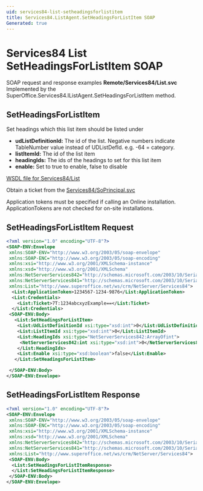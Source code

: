 ```yaml
---
uid: services84-list-setheadingsforlistitem
title: Services84.ListAgent.SetHeadingsForListItem SOAP
Generated: true
---
```


# Services84 List SetHeadingsForListItem SOAP

SOAP request and response examples **Remote/Services84/List.svc**
Implemented by the <see cref="M:SuperOffice.Services84.IListAgent.SetHeadingsForListItem">SuperOffice.Services84.IListAgent.SetHeadingsForListItem</see> method.

## SetHeadingsForListItem

Set headings which this list item should be listed under

* **udListDefinitionId:** The id of the list. Negative numbers indicate TableNumber value instead of UDListDefId. e.g. -64 = category.
* **listItemId:** The id of the list item
* **headingIds:** The ids of the headings to set for this list item
* **enable:** Set to true to enable, false to disable



[WSDL file for Services84/List](../Services84-List.md)

Obtain a ticket from the [Services84/SoPrincipal.svc](../SoPrincipal/SoPrincipal.md)

Application tokens must be specified if calling an Online installation. ApplicationTokens are not checked for on-site installations.

## SetHeadingsForListItem Request

```xml
<?xml version="1.0" encoding="UTF-8"?>
<SOAP-ENV:Envelope
 xmlns:SOAP-ENV="http://www.w3.org/2003/05/soap-envelope"
 xmlns:SOAP-ENC="http://www.w3.org/2003/05/soap-encoding"
 xmlns:xsi="http://www.w3.org/2001/XMLSchema-instance"
 xmlns:xsd="http://www.w3.org/2001/XMLSchema"
 xmlns:NetServerServices842="http://schemas.microsoft.com/2003/10/Serialization/Arrays"
 xmlns:NetServerServices841="http://schemas.microsoft.com/2003/10/Serialization/"
 xmlns:List="http://www.superoffice.net/ws/crm/NetServer/Services84">
  <List:ApplicationToken>1234567-1234-9876</List:ApplicationToken>
  <List:Credentials>
    <List:Ticket>7T:1234abcxyzExample==</List:Ticket>
  </List:Credentials>
 <SOAP-ENV:Body>
   <List:SetHeadingsForListItem>
    <List:UdListDefinitionId xsi:type="xsd:int">0</List:UdListDefinitionId>
    <List:ListItemId xsi:type="xsd:int">0</List:ListItemId>
    <List:HeadingIds xsi:type="NetServerServices842:ArrayOfint">
     <NetServerServices842:int xsi:type="xsd:int">0</NetServerServices842:int>
    </List:HeadingIds>
    <List:Enable xsi:type="xsd:boolean">false</List:Enable>
   </List:SetHeadingsForListItem>

 </SOAP-ENV:Body>
</SOAP-ENV:Envelope>

```


## SetHeadingsForListItem Response

```xml
<?xml version="1.0" encoding="UTF-8"?>
<SOAP-ENV:Envelope
 xmlns:SOAP-ENV="http://www.w3.org/2003/05/soap-envelope"
 xmlns:SOAP-ENC="http://www.w3.org/2003/05/soap-encoding"
 xmlns:xsi="http://www.w3.org/2001/XMLSchema-instance"
 xmlns:xsd="http://www.w3.org/2001/XMLSchema"
 xmlns:NetServerServices842="http://schemas.microsoft.com/2003/10/Serialization/Arrays"
 xmlns:NetServerServices841="http://schemas.microsoft.com/2003/10/Serialization/"
 xmlns:List="http://www.superoffice.net/ws/crm/NetServer/Services84">
 <SOAP-ENV:Body>
  <List:SetHeadingsForListItemResponse>
  </List:SetHeadingsForListItemResponse>
 </SOAP-ENV:Body>
</SOAP-ENV:Envelope>

```

